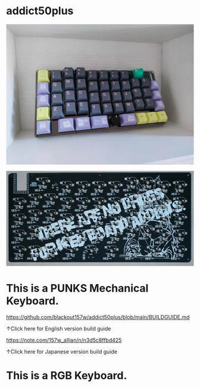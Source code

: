 # addict50plus
![top](images/top.jpg)

![back](images/back.png)

# This is a PUNKS Mechanical Keyboard.

https://github.com/blackout157w/addict50plus/blob/main/BUILDGUIDE.md

↑Click here for English version build guide

https://note.com/157w_allian/n/n3d5c8ffbd425

↑Click here for Japanese version build guide

# This is a RGB  Keyboard.
